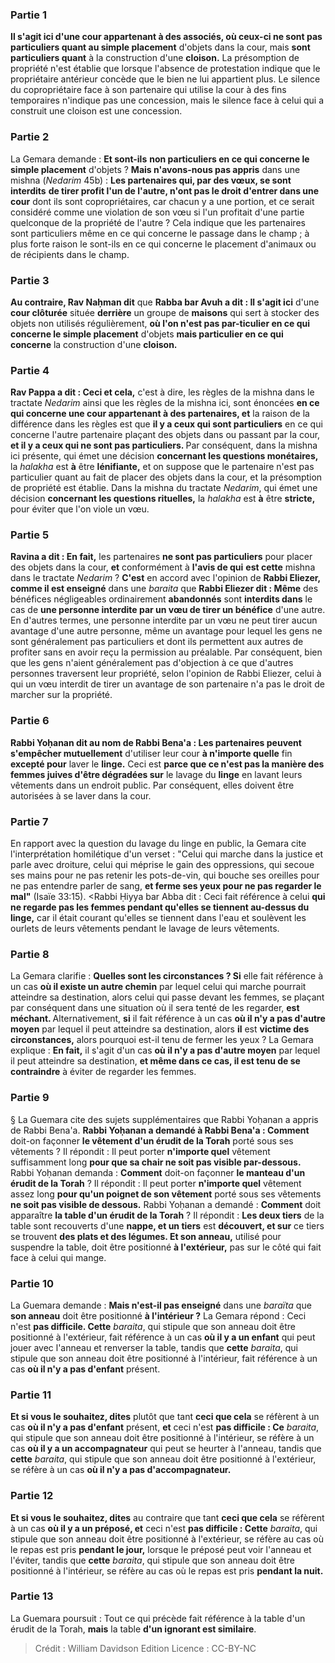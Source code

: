 
### Partie 1
<b>Il s'agit ici d'une cour appartenant à des associés, où ceux-ci ne sont pas particuliers quant au simple placement</b> d'objets dans la cour, mais <b>sont particuliers quant</b> à la construction d'une <b>cloison.</b> La présomption de propriété n'est établie que lorsque l'absence de protestation indique que le propriétaire antérieur concède que le bien ne lui appartient plus. Le silence du copropriétaire face à son partenaire qui utilise la cour à des fins temporaires n'indique pas une concession, mais le silence face à celui qui a construit une cloison est une concession.

### Partie 2
La Gemara demande : <b>Et sont-ils</b> <b>non particuliers en ce qui concerne le simple placement</b> d'objets ? <b>Mais n'avons-nous pas appris</b> dans une mishna (<i>Nedarim</i> 45b) : <b>Les partenaires qui, par des vœux, se sont interdits</b> <b>de tirer profit l'un de l'autre, n'ont pas le droit d'entrer dans une cour</b> dont ils sont copropriétaires, car chacun y a une portion, et ce serait considéré comme une violation de son vœu si l'un profitait d'une partie quelconque de la propriété de l'autre ? Cela indique que les partenaires sont particuliers même en ce qui concerne le passage dans le champ ; à plus forte raison le sont-ils en ce qui concerne le placement d'animaux ou de récipients dans le champ.

### Partie 3
<b>Au contraire, Rav Naḥman dit</b> que <b>Rabba bar Avuh a dit : Il s'agit ici</b> d'une <b>cour clôturée</b> située <b>derrière</b> un groupe de <b>maisons</b> qui sert à stocker des objets non utilisés régulièrement, <b>où l'on n'est pas par-ticulier en ce qui concerne le simple placement</b> d'objets <b>mais particulier en ce qui concerne</b> la construction d'une <b>cloison.</b>

### Partie 4
<b>Rav Pappa a dit : Ceci et cela,</b> c'est à dire, les règles de la mishna dans le tractate <i>Nedarim</i> ainsi que les règles de la mishna ici, sont énoncées <b>en ce qui concerne une cour appartenant à des partenaires, et</b> la raison de la différence dans les règles est que <b>il y a ceux qui sont particuliers</b> en ce qui concerne l'autre partenaire plaçant des objets dans ou passant par la cour, <b>et il y a ceux qui ne sont pas particuliers. </b> Par conséquent, dans la mishna ici présente, qui émet une décision <b>concernant les questions monétaires,</b> la <i>halakha</i> est <b>à</b> être <b>lénifiante,</b> et on suppose que le partenaire n'est pas particulier quant au fait de placer des objets dans la cour, et la présomption de propriété est établie. Dans la mishna du tractate <i>Nedarim</i>, qui émet une décision <b>concernant les questions rituelles,</b> la <i>halakha</i> est <b>à</b> être <b>stricte,</b> pour éviter que l'on viole un vœu.

### Partie 5
<b>Ravina a dit : En fait,</b> les partenaires <b>ne sont pas particuliers</b> pour placer des objets dans la cour, <b>et</b> conformément à <b>l'avis de qui</b> <b>est cette</b> mishna dans le tractate <i>Nedarim</i> ? <b>C'est</b> en accord avec l'opinion de <b>Rabbi Eliezer, comme il est enseigné</b> dans une <i>baraita</i> que <b>Rabbi Eliezer dit : Même</b> des bénéfices négligeables ordinairement <b>abandonnés</b> sont <b>interdits dans</b> le cas de <b>une personne interdite par un vœu de tirer un bénéfice</b> d'une autre. En d'autres termes, une personne interdite par un vœu ne peut tirer aucun avantage d'une autre personne, même un avantage pour lequel les gens ne sont généralement pas particuliers et dont ils permettent aux autres de profiter sans en avoir reçu la permission au préalable. Par conséquent, bien que les gens n'aient généralement pas d'objection à ce que d'autres personnes traversent leur propriété, selon l'opinion de Rabbi Eliezer, celui à qui un vœu interdit de tirer un avantage de son partenaire n'a pas le droit de marcher sur la propriété.

### Partie 6
<b>Rabbi Yoḥanan dit au nom de Rabbi Bena'a : Les partenaires peuvent s'empêcher mutuellement</b> d'utiliser leur cour <b>à n'importe quelle</b> fin <b>excepté pour</b> laver le <b>linge.</b> Ceci est <b>parce que ce n'est pas la manière des femmes juives d'être dégradées sur</b> le lavage du <b>linge</b> en lavant leurs vêtements dans un endroit public. Par conséquent, elles doivent être autorisées à se laver dans la cour.

### Partie 7
En rapport avec la question du lavage du linge en public, la Gemara cite l'interprétation homilétique d'un verset : "Celui qui marche dans la justice et parle avec droiture, celui qui méprise le gain des oppressions, qui secoue ses mains pour ne pas retenir les pots-de-vin, qui bouche ses oreilles pour ne pas entendre parler de sang, <b>et ferme ses yeux pour ne pas regarder le mal"</b> (Isaïe 33:15). <Rabbi Ḥiyya bar Abba dit : Ceci</b> fait référence à celui <b>qui ne regarde pas les femmes pendant qu'elles se tiennent au-dessus du linge,</b> car il était courant qu'elles se tiennent dans l'eau et soulèvent les ourlets de leurs vêtements pendant le lavage de leurs vêtements.

### Partie 8
La Gemara clarifie : <b>Quelles sont les circonstances ? Si</b> elle fait référence à un cas <b>où il existe un autre chemin</b> par lequel celui qui marche pourrait atteindre sa destination, alors celui qui passe devant les femmes, se plaçant par conséquent dans une situation où il sera tenté de les regarder, <b>est méchant. </b> Alternativement, <b>si</b> il fait référence à un cas <b>où il n'y a pas d'autre moyen</b> par lequel il peut atteindre sa destination, alors <b>il</b> est <b>victime des circonstances,</b> alors pourquoi est-il tenu de fermer les yeux ? La Gemara explique : <b>En fait,</b> il s'agit d'un cas <b>où il n'y a pas d'autre moyen</b> par lequel il peut atteindre sa destination, <b>et même dans ce cas, il est tenu de se contraindre</b> à éviter de regarder les femmes.

### Partie 9
§ La Guemara cite des sujets supplémentaires que Rabbi Yoḥanan a appris de Rabbi Bena'a. <b>Rabbi Yoḥanan a demandé à Rabbi Bena'a : Comment</b> doit-on façonner <b>le vêtement d'un érudit de la Torah</b> porté sous ses vêtements ? Il répondit : Il peut porter <b>n'importe quel</b> vêtement suffisamment long <b>pour que sa chair ne soit pas visible par-dessous.</b> Rabbi Yoḥanan demanda : <b>Comment</b> doit-on façonner <b>le manteau d'un érudit de la Torah</b> ? Il répondit : Il peut porter <b>n'importe quel</b> vêtement assez long <b>pour qu'un poignet de son vêtement</b> porté sous ses vêtements <b>ne soit pas visible de dessous.</b> Rabbi Yoḥanan a demandé : <b>Comment</b> doit apparaître <b>la table d'un érudit de la Torah</b> ? Il répondit : <b>Les deux tiers</b> de la table sont recouverts d'une <b>nappe, et un tiers</b> est <b>découvert, et sur</b> ce tiers se trouvent <b>des plats et des légumes. Et son anneau,</b> utilisé pour suspendre la table, doit être positionné <b>à l'extérieur,</b> pas sur le côté qui fait face à celui qui mange.

### Partie 10
La Guemara demande : <b>Mais n'est-il pas enseigné</b> dans une <i>baraïta</i> que <b>son anneau</b> doit être positionné <b>à l'intérieur ?</b> La Gemara répond : Ceci n'est <b>pas difficile. Cette</b> <i>baraita</i>, qui stipule que son anneau doit être positionné à l'extérieur, fait référence à un cas <b>où il y a un enfant</b> qui peut jouer avec l'anneau et renverser la table, tandis que <b>cette</b> <i>baraita</i>, qui stipule que son anneau doit être positionné à l'intérieur, fait référence à un cas <b>où il n'y a pas d'enfant</b> présent.

### Partie 11
<b>Et si vous le souhaitez, dites</b> plutôt que tant <b>ceci que cela</b> se réfèrent à un cas <b>où il n'y a pas d'enfant</b> présent, <b>et</b> ceci n'est <b>pas difficile : Ce</b> <i>baraita</i>, qui stipule que son anneau doit être positionné à l'intérieur, se réfère à un cas <b>où il y a un accompagnateur</b> qui peut se heurter à l'anneau, tandis que <b>cette</b> <i>baraita</i>, qui stipule que son anneau doit être positionné à l'extérieur, se réfère à un cas <b>où il n'y a pas d'accompagnateur. </b>

### Partie 12
<b>Et si vous le souhaitez, dites</b> au contraire que tant <b>ceci que cela</b> se réfèrent à un cas <b>où il y a un préposé, et</b> ceci n'est <b>pas difficile : Cette</b> <i>baraita</i>, qui stipule que son anneau doit être positionné à l'extérieur, se réfère au cas où le repas est pris <b>pendant le jour,</b> lorsque le préposé peut voir l'anneau et l'éviter, tandis que <b>cette</b> <i>baraita</i>, qui stipule que son anneau doit être positionné à l'intérieur, se réfère au cas où le repas est pris <b>pendant la nuit. </b>

### Partie 13
La Guemara poursuit : Tout ce qui précède fait référence à la table d'un érudit de la Torah, <b>mais</b> la table <b>d'un ignorant est similaire</b>.

>Crédit : William Davidson Edition
>Licence : CC-BY-NC